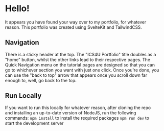 # Hello!
It appears you have found your way over to my portfolio, for whatever reason.
This portfolio was created using SvelteKit and TailwindCSS.
## Navigation
There is a sticky header at the top. The "ICS4U Portfolio" title doubles as a "home" button, whilst the other links lead to their respective pages.
The Quick Navigation menu on the tutorial pages are designed so that you can go to whichever section you want with just one click.
Once you're done, you can use the "back to top" arrow that appears once you scroll down far enough to, well, go back to the top.

## Run Locally
If you want to run this locally for whatever reason, after cloning the repo and installing an up-to-date version of NodeJS, run the following commands:
`npm install` to install the required packages
`npm run dev` to start the development server
